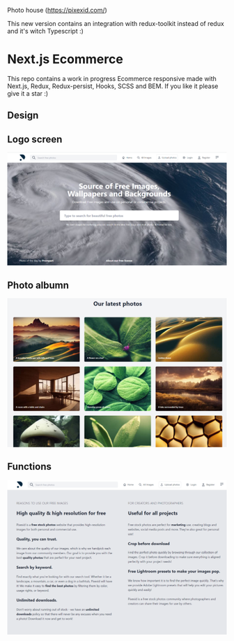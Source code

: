 Photo house (https://pixexid.com/)

This new version contains an integration with redux-toolkit instead of redux and it's witch Typescript :)

# Next.js Ecommerce

This repo contains a work in progress Ecommerce responsive made with Next.js, Redux, Redux-persist, Hooks, SCSS and BEM. If you like it please give it a star :)
## Design

## Logo screen
![alt text](https://github.com/codefan1125/photo-albumns-next/blob/master/Screenshot_1.png?raw=true)
## Photo albumn
![alt text](https://github.com/codefan1125/photo-albumns-next/blob/master/Screenshot_2.png?raw=true)
## Functions
![alt text](https://github.com/codefan1125/photo-albumns-next/blob/master/Screenshot_3.png?raw=true)

